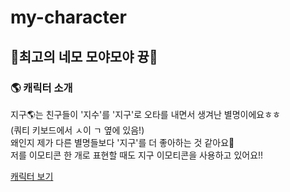 # my-character
## 🎉최고의 네모 모야모야 뀽🎉

### 🌎 캐릭터 소개
지구🌎는 친구들이 '지수'를 '지구'로 오타를 내면서 생겨난 별명이에요ㅎㅎ<br>
(쿼티 키보드에서 ㅅ이 ㄱ 옆에 있음!)<br>
왜인지 제가 다른 별명들보다 '지구'를 더 좋아하는 것 같아요🤔<br>
저를 이모티콘 한 개로 표현할 때도 지구 이모티콘을 사용하고 있어요!!<br>

[캐릭터 보기](https://yoonmallang22.github.io/my-character/)
